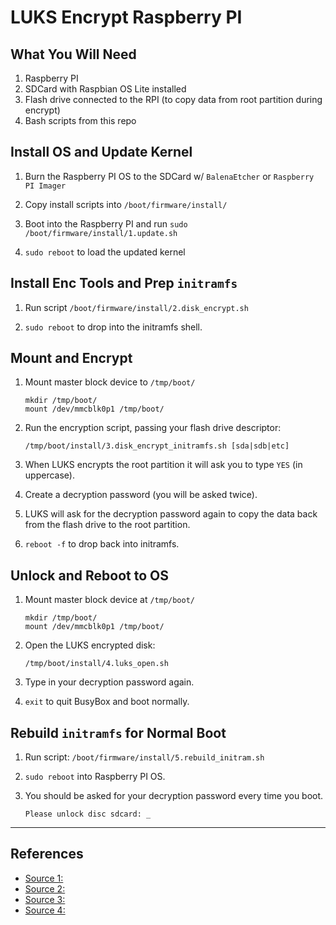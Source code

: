 # LUKS Encrypt Raspberry PI

## What You Will Need

1. Raspberry PI
2. SDCard with Raspbian OS Lite installed
3. Flash drive connected to the RPI (to copy data from root partition during encrypt)
4. Bash scripts from this repo

## Install OS and Update Kernel

1. Burn the Raspberry PI OS to the SDCard w/ `BalenaEtcher` or `Raspberry PI Imager`

2. Copy install scripts into `/boot/firmware/install/`

3. Boot into the Raspberry PI and run `sudo /boot/firmware/install/1.update.sh`

4. `sudo reboot`  to load the updated kernel

## Install Enc Tools and Prep `initramfs`

1. Run script `/boot/firmware/install/2.disk_encrypt.sh`

2. `sudo reboot` to drop into the initramfs shell.

## Mount and Encrypt

1. Mount master block device to `/tmp/boot/`

   ```shell
   mkdir /tmp/boot/
   mount /dev/mmcblk0p1 /tmp/boot/
   ```

2. Run the encryption script, passing your flash drive descriptor:

   ```shell
   /tmp/boot/install/3.disk_encrypt_initramfs.sh [sda|sdb|etc] 
   ```

3. When LUKS encrypts the root partition it will ask you to type `YES` (in uppercase).

4. Create a decryption password (you will be asked twice).

5. LUKS will ask for the decryption password again to copy the data back from the flash drive to the root partition.

6. `reboot -f` to drop back into initramfs.

## Unlock and Reboot to OS

1. Mount master block device at `/tmp/boot/`

   ```shell
   mkdir /tmp/boot/
   mount /dev/mmcblk0p1 /tmp/boot/
   ```

2. Open the LUKS encrypted disk:

   ```shell
   /tmp/boot/install/4.luks_open.sh
   ```

3. Type in your decryption password again.

4. `exit` to quit BusyBox and boot normally.

## Rebuild `initramfs` for Normal Boot

1. Run script: `/boot/firmware/install/5.rebuild_initram.sh`

2. `sudo reboot` into Raspberry PI OS.

3. You should be asked for your decryption password every time you boot.

   ```shell
   Please unlock disc sdcard: _
   ```

____

## References

- [Source 1:](https://forums.raspberrypi.com/viewtopic.php?t=219867)
- [Source 2:](https://github.com/johnshearing/MyEtherWalletOffline/blob/master/Air-Gap_Setup.md#setup-luks-full-disk-encryption)
- [Source 3:](https://robpol86.com/raspberry_pi_luks.html)
- [Source 4:](https://www.howtoforge.com/automatically-unlock-luks-encrypted-drives-with-a-keyfile)
